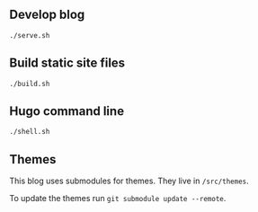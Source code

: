 ## Develop blog
`./serve.sh`

## Build static site files
`./build.sh`

## Hugo command line
`./shell.sh`

## Themes
This blog uses submodules for themes. They live in `/src/themes`.  

To update the themes run `git submodule update --remote`.  
